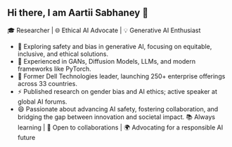 ## Hi there, I am Aartii Sabhaney 👋

🎓 Researcher | 🌐 Ethical AI Advocate | 💡 Generative AI Enthusiast

- 🔭 Exploring safety and bias in generative AI, focusing on equitable, inclusive, and ethical solutions.
- 🌱 Experienced in GANs, Diffusion Models, LLMs, and modern frameworks like PyTorch.
- 🤔 Former Dell Technologies leader, launching 250+ enterprise offerings across 33 countries.
- ⚡ Published research on gender bias and AI ethics; active speaker at global AI forums.
- 😄 Passionate about advancing AI safety, fostering collaboration, and bridging the gap between innovation and societal impact.
📚 Always learning | 🤝 Open to collaborations | 🌍 Advocating for a responsible AI future


